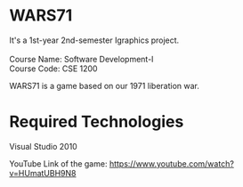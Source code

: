 # WARS71 
It's a 1st-year 2nd-semester Igraphics project.<br/> 
 <br/> Course Name: Software Development-I
 <br/> Course Code: CSE 1200

WARS71 is a game based on our 1971 liberation war.

# Required Technologies
Visual Studio 2010

YouTube Link of the game: https://www.youtube.com/watch?v=HUmatUBH9N8

